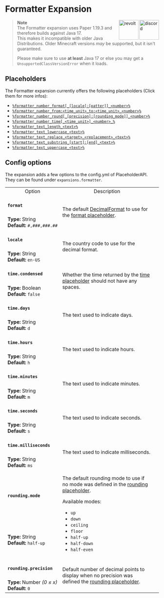 [wiki]: https://wiki.powerplugins.net/wiki/formatter-expansion
[changelog]: https://github.com/Andre601/Formatter-Expansion/blob/master/CHANGELOG.md

# Formatter Expansion

<a href="https://discord.gg/6dazXp6" target="_blank">
  <img alt="discord" src="https://cdn.jsdelivr.net/npm/@intergrav/devins-badges@2/assets/minimal/social/discord-singular_vector.svg" height="64" align="right">
</a>
<a href="https://app.revolt.chat/invite/74TpERXA" target="_blank">
  <img alt="revolt" src="https://cdn.jsdelivr.net/npm/@intergrav/devins-badges@2/assets/minimal/social/revolt-singular_vector.svg" height="64" align="right">
</a>

> **Note**  
> The Formatter expansion uses Paper 1.19.3 and therefore builds against Java 17.  
> This makes it incompatible with older Java Distributions. Older Minecraft versions *may* be supported, but it isn't guaranteed.
> 
> Please make sure to use **at least** Java 17 or else you may get a `UnsupportedClassVersionError` when it loads.

## Placeholders
The Formatter expansion currently offers the following placeholders (Click them for more infos):

- [`%formatter_number_format[_[locale]:[patter]]_<number>%`](/placeholders/number/format.md)
- [`%formatter_number_from:<time_unit>_to:<time_unit>_<number>%`](/placeholders/number/fromto.md)
- [`%formatter_number_round[_[precision]:[rounding_mode]]_<number>%`](/placeholders/number/round.md)
- [`%formatter_number_time[_<time_unit>]_<number>_%`](/placeholders/number/time.md)
- [`%formatter_text_length_<text>%`](/placeholders/text/length.md)
- [`%formatter_text_lowercase_<text>%`](/placeholders/text/lowercase.md)
- [`%formatter_text_replace_<target>_<replacement>_<text>%`](/placeholders/text/replace.md)
- [`%formatter_text_substring_[start]:[end]_<text>%`](/placeholders/text/substring.md)
- [`%formatter_text_uppercase_<text>%`](/placeholders/text/uppercase.md)

## Config options
The expansion adds a few options to the config.yml of PlaceholderAPI.  
They can be found under `expansions.formatter`.

<table>
  <tr>
    <td align="center" nowrap="nowrap">Option</td>
    <td align="center" nowrap="nowrap">Description</td>
  <tr>
  <tr>
    <td nowrap="nowrap"><h4><code>format</code></h4></td>
    <td rowspan="2">The default <a href="https://docs.oracle.com/en/java/javase/11/docs/api/java.base/java/text/DecimalFormat.html">DecimalFormat</a> to use for the <a href="/placeholders/number/format.md">format placeholder</a>.</td>
  </tr>
  <tr>
    <td nowrap="nowrap"><b>Type:</b> String<br><b>Default:</b> <code>#,###,###.##</code></td>
  </tr>
  <tr>
    <td nowrap="nowrap"><h4><code>locale</code></h4></td>
    <td rowspan="2">The country code to use for the decimal format.<td>
  </tr>
  <tr>
    <td nowrap="nowrap"><b>Type:</b> String<br><b>Default:</b> <code>en-US</code></td>
  </tr>
  <tr>
    <td nowrap="nowrap"><h4><code>time.condensed</code></h4></td>
    <td rowspan="2">Whether the time returned by the <a href="/placeholders/number/time">time placeholder</a> should not have any spaces.<td>
  </tr>
  <tr>
    <td nowrap="nowrap"><b>Type:</b> Boolean<br><b>Default:</b> <code>false</code></td>
  </tr>
  <tr>
    <td nowrap="nowrap"><h4><code>time.days</code></h4></td>
    <td rowspan="2">The text used to indicate days.<td>
  </tr>
  <tr>
    <td nowrap="nowrap"><b>Type:</b> String<br><b>Default:</b> <code>d</code></td>
  </tr>
  <tr>
    <td nowrap="nowrap"><h4><code>time.hours</code></h4></td>
    <td rowspan="2">The text used to indicate hours.<td>
  </tr>
  <tr>
    <td nowrap="nowrap"><b>Type:</b> String<br><b>Default:</b> <code>h</code></td>
  </tr>
  <tr>
    <td nowrap="nowrap"><h4><code>time.minutes</code></h4></td>
    <td rowspan="2">The text used to indicate minutes.<td>
  </tr>
  <tr>
    <td nowrap="nowrap"><b>Type:</b> String<br><b>Default:</b> <code>m</code></td>
  </tr>
  <tr>
    <td nowrap="nowrap"><h4><code>time.seconds</code></h4></td>
    <td rowspan="2">The text used to indicate seconds.<td>
  </tr>
  <tr>
    <td nowrap="nowrap"><b>Type:</b> String<br><b>Default:</b> <code>s</code></td>
  </tr>
  <tr>
    <td nowrap="nowrap"><h4><code>time.milliseconds</code></h4></td>
    <td rowspan="2">The text used to indicate milliseconds.<td>
  </tr>
  <tr>
    <td nowrap="nowrap"><b>Type:</b> String<br><b>Default:</b> <code>ms</code></td>
  </tr>
  <tr>
    <td nowrap="nowrap"><h4><code>rounding.mode</code></h4></td>
    <td rowspan="2">
      <p>The default rounding mode to use if no mode was defined in the <a href="/placeholders/number/round.md">rounding placeholder</a>.<p>
      <p>Available modes:
      <ul>
        <li><code>up</code></li>
        <li><code>down</code></li>
        <li><code>ceiling</code></li>
        <li><code>floor</code></li>
        <li><code>half-up</code></li>
        <li><code>half-down</code></li>
        <li><code>half-even</code></li>
      </ul>
      </p>
    </td>
  </tr>
  <tr>
    <td nowrap="nowrap"><b>Type:</b> String<br><b>Default:</b> <code>half-up</code></td>
  </tr>
  <tr>
    <td nowrap="nowrap"><h4><code>rounding.precision</code></h4></td>
    <td rowspan="2">Default number of decimal points to display when no precision was defined the <a href="/placeholders/number/round.md">rounding placeholder</a>.<td>
  </tr>
  <tr>
    <td nowrap="nowrap"><b>Type:</b> Number <i>(0 ≤ x)</i><br><b>Default:</b> <code>0</code></td>
  </tr>
</table>